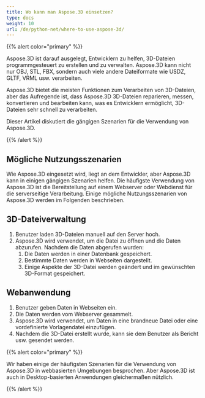 ```yaml
---
title: Wo kann man Aspose.3D einsetzen?
type: docs
weight: 10
url: /de/python-net/where-to-use-aspose-3d/
---
```


{{% alert color="primary" %}}

Aspose.3D ist darauf ausgelegt, Entwicklern zu helfen, 3D-Dateien programmgesteuert zu erstellen und zu verwalten. Aspose.3D kann nicht nur OBJ, STL, FBX, sondern auch viele andere Dateiformate wie USDZ, GLTF, VRML usw. verarbeiten.

Aspose.3D bietet die meisten Funktionen zum Verarbeiten von 3D-Dateien, aber das Aufregende ist, dass Aspose.3D 3D-Dateien reparieren, messen, konvertieren und bearbeiten kann, was es Entwicklern ermöglicht, 3D-Dateien sehr schnell zu verarbeiten.

Dieser Artikel diskutiert die gängigen Szenarien für die Verwendung von Aspose.3D.

{{% /alert %}}
## **Mögliche Nutzungsszenarien**
Wie Aspose.3D eingesetzt wird, liegt an dem Entwickler, aber Aspose.3D kann in einigen gängigen Szenarien helfen. Die häufigste Verwendung von Aspose.3D ist die Bereitstellung auf einem Webserver oder Webdienst für die serverseitige Verarbeitung. Einige mögliche Nutzungsszenarien von Aspose.3D werden im Folgenden beschrieben.
## **3D-Dateiverwaltung**
1. Benutzer laden 3D-Dateien manuell auf den Server hoch.
2. Aspose.3D wird verwendet, um die Datei zu öffnen und die Daten abzurufen.
   Nachdem die Daten abgerufen wurden:
   1. Die Daten werden in einer Datenbank gespeichert.
   2. Bestimmte Daten werden in Webseiten dargestellt.
   3. Einige Aspekte der 3D-Datei werden geändert und im gewünschten 3D-Format gespeichert.
## **Webanwendung**
1. Benutzer geben Daten in Webseiten ein.
2. Die Daten werden vom Webserver gesammelt.
3. Aspose.3D wird verwendet, um Daten in eine brandneue Datei oder eine vordefinierte Vorlagendatei einzufügen.
4. Nachdem die 3D-Datei erstellt wurde, kann sie dem Benutzer als Bericht usw. gesendet werden.

{{% alert color="primary" %}}

Wir haben einige der häufigsten Szenarien für die Verwendung von Aspose.3D in webbasierten Umgebungen besprochen. Aber Aspose.3D ist auch in Desktop-basierten Anwendungen gleichermaßen nützlich.

{{% /alert %}}